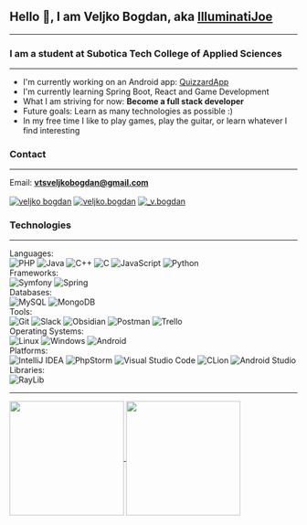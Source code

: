 <h2> Hello 👋, I am Veljko Bogdan, aka <a href="https://github.com/IlluminatiJoe0"> IlluminatiJoe </a> </h2><hr>

<h3> I am a student at Subotica Tech College of Applied Sciences </h3> <hr>

<ul>
<li> I'm currently working on an Android app: <a href="https://github.com/VeljkoBogdan/QuizzardApp">QuizzardApp</a> </li>
<li> I'm currently learning Spring Boot, React and Game Development </li>
<li> What I am striving for now: <b> Become a full stack developer </b> </li>
<li> Future goals: Learn as many technologies as possible :) </li>
<li> In my free time I like to play games, play the guitar, or learn whatever I find interesting</li>
</ul>

<h3> Contact </h3><hr>

Email: **vtsveljkobogdan@gmail.com**

<a href="https://linkedin.com/in/veljko-bogdan-2b4938295" target="blank">
<img align="center" src="https://img.shields.io/badge/linkedin-%230077B5.svg?style=for-the-badge&logo=linkedin&logoColor=white" alt="veljko bogdan"/></a>
<a href="https://fb.com/veljko.bogdan" target="blank">
<img align="center" src="https://img.shields.io/badge/Facebook-%231877F2.svg?style=for-the-badge&logo=Facebook&logoColor=white" alt="veljko.bogdan"/></a>
<a href="https://instagram.com/_v.bogdan" target="blank">
<img align="center" src="https://img.shields.io/badge/Instagram-%23E4405F.svg?style=for-the-badge&logo=Instagram&logoColor=white" alt="_v.bogdan"/></a>
<br>

<h3> Technologies </h3> <hr>

Languages: <br>
![PHP](https://img.shields.io/badge/php-%23777BB4.svg?style=for-the-badge&logo=php&logoColor=white)
![Java](https://img.shields.io/badge/java-%23ED8B00.svg?style=for-the-badge&logo=openjdk&logoColor=white)
![C++](https://img.shields.io/badge/c++-%2300599C.svg?style=for-the-badge&logo=c%2B%2B&logoColor=white)
![C](https://img.shields.io/badge/c-%2300599C.svg?style=for-the-badge&logo=c&logoColor=white)
![JavaScript](https://img.shields.io/badge/javascript-%23323330.svg?style=for-the-badge&logo=javascript&logoColor=%23F7DF1E)
![Python](https://img.shields.io/badge/python-3670A0?style=for-the-badge&logo=python&logoColor=ffdd54)
<br>
Frameworks: <br>
![Symfony](https://img.shields.io/badge/symfony-%23000000.svg?style=for-the-badge&logo=symfony&logoColor=white)
![Spring](https://img.shields.io/badge/spring-%236DB33F.svg?style=for-the-badge&logo=spring&logoColor=white)
<br>
Databases: <br>
![MySQL](https://img.shields.io/badge/mysql-4479A1.svg?style=for-the-badge&logo=mysql&logoColor=white)
![MongoDB](https://img.shields.io/badge/MongoDB-%234ea94b.svg?style=for-the-badge&logo=mongodb&logoColor=white)
<br>
Tools: <br>
![Git](https://img.shields.io/badge/git-%23F05033.svg?style=for-the-badge&logo=git&logoColor=white)
![Slack](https://img.shields.io/badge/Slack-4A154B?style=for-the-badge&logo=slack&logoColor=white)
![Obsidian](https://img.shields.io/badge/Obsidian-%23483699.svg?style=for-the-badge&logo=obsidian&logoColor=white)
![Postman](https://img.shields.io/badge/Postman-FF6C37?style=for-the-badge&logo=postman&logoColor=white)
![Trello](https://img.shields.io/badge/Trello-%23026AA7.svg?style=for-the-badge&logo=Trello&logoColor=white)
<br>
Operating Systems: <br>
![Linux](https://img.shields.io/badge/Linux-FCC624?style=for-the-badge&logo=linux&logoColor=black)
![Windows](https://img.shields.io/badge/Windows-0078D6?style=for-the-badge&logo=windows&logoColor=white)
![Android](https://img.shields.io/badge/Android-3DDC84?style=for-the-badge&logo=android&logoColor=white)
<br>
Platforms: <br>
![IntelliJ IDEA](https://img.shields.io/badge/IntelliJIDEA-000000.svg?style=for-the-badge&logo=intellij-idea&logoColor=white)
![PhpStorm](https://img.shields.io/badge/phpstorm-143?style=for-the-badge&logo=phpstorm&logoColor=black&color=black&labelColor=darkorchid)
![Visual Studio Code](https://img.shields.io/badge/Visual%20Studio%20Code-0078d7.svg?style=for-the-badge&logo=visual-studio-code&logoColor=white)
![CLion](https://img.shields.io/badge/CLion-black?style=for-the-badge&logo=clion&logoColor=white)
![Android Studio](https://img.shields.io/badge/android%20studio-346ac1?style=for-the-badge&logo=android%20studio&logoColor=white)
<br>
Libraries: <br>
![RayLib](https://img.shields.io/badge/RAYLIB-FFFFFF?style=for-the-badge&logo=raylib&logoColor=black)

<hr>
<a href="https://github.com/anuraghazra/github-readme-stats">
  <img height=200 align="center" src="https://github-readme-stats.vercel.app/api?username=veljkobogdan" />
</a>
<a href="https://github.com/anuraghazra/convoychat">
  <img height=200 align="center" src="https://github-readme-stats.vercel.app/api/top-langs?username=veljkobogdan&layout=compact&langs_count=8&card_width=320" />
</a>